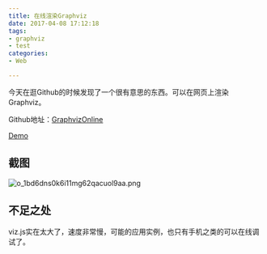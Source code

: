 ```yaml
---
title: 在线渲染Graphviz
date: 2017-04-08 17:12:18
tags:
- graphviz
- test
categories:
- Web

---
```


今天在逛Github的时候发现了一个很有意思的东西。可以在网页上渲染Graphviz。

Github地址：[GraphvizOnline](https://github.com/dreampuf/GraphvizOnline.git)

[Demo](/graphviz)

## 截图

![o_1bd6dns0k6i11mg62qacuol9aa.png](http://ok30v00pz.bkt.clouddn.com/o_1bd6dns0k6i11mg62qacuol9aa.png)

## 不足之处

viz.js实在太大了，速度非常慢，可能的应用实例，也只有手机之类的可以在线调试了。